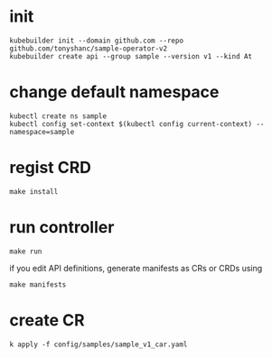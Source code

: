 # init
```
kubebuilder init --domain github.com --repo github.com/tonyshanc/sample-operator-v2
kubebuilder create api --group sample --version v1 --kind At
```
# change default namespace
```
kubectl create ns sample
kubectl config set-context $(kubectl config current-context) --namespace=sample
```

# regist CRD
```
make install
```
# run controller
```
make run
```
if you edit API definitions, generate manifests as CRs or CRDs using
```
make manifests
```

# create CR
```
k apply -f config/samples/sample_v1_car.yaml
```